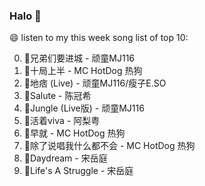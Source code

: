 

### Halo 👋

😄 listen to my this week song list of top 10:

0. 🌈兄弟们要进城 - 顽童MJ116
1. 🌈十局上半 - MC HotDog 热狗
2. 🌈地痞 (Live) - 顽童MJ116/瘦子E.SO
3. 🌈Salute - 陈冠希
4. 🌈Jungle (Live版) - 顽童MJ116
5. 🌈活着viva - 阿梨粤
6. 🌈早就 - MC HotDog 热狗
7. 🌈除了说唱我什么都不会 - MC HotDog 热狗
8. 🌈Daydream - 宋岳庭
9. 🌈Life's A Struggle - 宋岳庭


